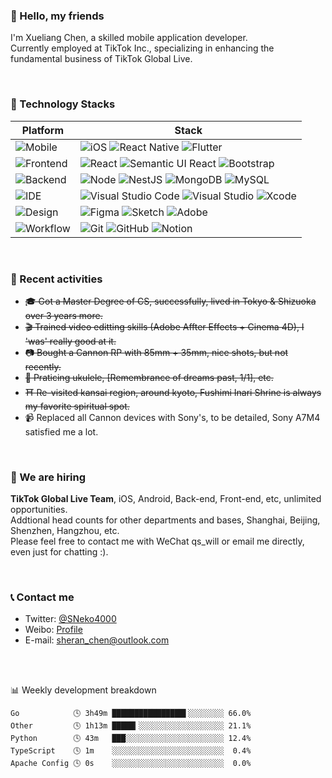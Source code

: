### 📌 Hello, my friends

<!-- <img align='right' src="https://raw.githubusercontent.com/Neko3000/resource-storage/master/img/homepage/shibainu-1.png" alt="screenshot-1" width='100"'> -->

I'm Xueliang Chen, a skilled mobile application developer. </br>
Currently employed at TikTok Inc., specializing in enhancing the fundamental business of TikTok Global Live. </br>

</br>

### 🔌 Technology Stacks

| Platform                                                              | Stack                                                                                                                                                                                                                                                                                                                                                                              |
| --------------------------------------------------------------------- | ---------------------------------------------------------------------------------------------------------------------------------------------------------------------------------------------------------------------------------------------------------------------------------------------------------------------------------------------------------------------------------- |
| ![Mobile](https://img.shields.io/badge/-Mobile-black?style=flat)      | ![iOS](https://img.shields.io/badge/iOS-000000?style=flat&logo=apple&logoColor=white) ![React Native](https://img.shields.io/badge/React_Native-%2320232a.svg?style=flat&logo=react&logoColor=%2361DAFB) ![Flutter](https://img.shields.io/badge/Flutter-%2302569B.svg?style=flat&logo=Flutter&logoColor=white)                                                                       |
| ![Frontend](https://img.shields.io/badge/-Frontend-black?style=flat) | ![React](https://img.shields.io/badge/-React-52BAD7?style=flat&logo=react&logoColor=white) ![Semantic UI React](https://img.shields.io/badge/Semantic%20UI%20React-%2335BDB2.svg?style=flat&logo=SemanticUIReact&logoColor=white) ![Bootstrap](https://img.shields.io/badge/bootstrap-%238511FA.svg?style=flat&logo=bootstrap&logoColor=white)                                     |
| ![Backend](https://img.shields.io/badge/-Backend-black?style=flat)   | ![Node](https://img.shields.io/badge/-Node-white?style=flat&logo=node.js) ![NestJS](https://img.shields.io/badge/nestjs-%23E0234E.svg?style=flat&logo=nestjs&logoColor=white) ![MongoDB](https://img.shields.io/badge/MongoDB-%234ea94b.svg?style=flat&logo=mongodb&logoColor=white) ![MySQL](https://img.shields.io/badge/My_SQL-000000?style=flat&logo=mysql&logoColor=white) |
| ![IDE](https://img.shields.io/badge/-IDE-black?style=flat)            | ![Visual Studio Code](https://img.shields.io/badge/Visual%20Studio%20Code-blue?style=flat-square&logo=visual-studio-code&logoColor=ffffff) ![Visual Studio](https://img.shields.io/badge/Visual%20Studio-5C2D91?style=flat-square&logo=visual-studio&logoColor=ffffff) ![Xcode](https://img.shields.io/badge/Xcode-1575F9?style=flat-square&logo=xcode&logoColor=ffffff)           |
| ![Design](https://img.shields.io/badge/-Design-black?style=flat)      | ![Figma](https://img.shields.io/badge/figma-%23F24E1E.svg?style=flat&logo=figma&logoColor=white) ![Sketch](https://img.shields.io/badge/Sketch-FFB387?style=flat&logo=sketch&logoColor=black) ![Adobe](https://img.shields.io/badge/Adobe-%23FF0000.svg?style=flat&logo=adobe&logoColor=white)                                                                                     |
| ![Workflow](https://img.shields.io/badge/-Workflow-black?style=flat)  | ![Git](https://img.shields.io/badge/-Git-black?style=flat&logo=git) ![GitHub](https://img.shields.io/badge/-GitHub-black?style=flat&logo=github) ![Notion](https://img.shields.io/badge/Notion-%23000000.svg?style=flat&logo=notion&logoColor=white)                                                                                                                                                                                                                                  |

<!-- [![](https://img.shields.io/badge/MacOS-Catalina%2010-202020?style=flat-square&logo=apple&logoColor=ffffff)](https://www.apple.com/)  [![](https://img.shields.io/badge/Windows-10-2376bc?style=flat-square&logo=windows&logoColor=ffffff)](https://www.microsoft.com/windows/get-windows-10) -->

<!-- [![](https://img.shields.io/badge/IDE-Xcode-1575F9?style=flat-square&logo=xcode&logoColor=ffffff)](https://code.visualstudio.com/)
[![](https://img.shields.io/badge/IDE-Visual%20Studio-5C2D91?style=flat-square&logo=visual-studio&logoColor=ffffff)](https://code.visualstudio.com/)
[![](https://img.shields.io/badge/IDE-Visual%20Studio%20Code-blue?style=flat-square&logo=visual-studio-code&logoColor=ffffff)](https://code.visualstudio.com/)

[![](https://img.shields.io/badge/Lang-React-FDB515?style=flat-square&logo=react&logoColor=ffffff)](https://reactjs.org/)
[![](https://img.shields.io/badge/Lang-Objective--C-00599C?style=flat-square&logo=C%2b%2b&logoColor=ffffff)](https://developer.apple.com/library/archive/documentation/Cocoa/Conceptual/ObjectiveC/Introduction/introObjectiveC.html)
[![](https://img.shields.io/badge/Lang-Swift-FA7343?style=flat-square&logo=swift&logoColor=ffffff)](https://developer.apple.com/swift/)
[![](https://img.shields.io/badge/Lang-Flutter-E74C3C?style=flat-square&logo=flutter&logoColor=ffffff)](https://flutter.dev/)
[![](https://img.shields.io/badge/Lang-C%23-239120?style=flat-square&logo=C%20sharp&logoColor=ffffff)](https://docs.microsoft.com/en-us/dotnet/csharp/)
[![](https://img.shields.io/badge/Lang-Python-3776AB?style=flat-square&logo=Python&logoColor=ffffff)](hhttps://www.python.org/) -->

</br>

### 🔬 Recent activities

- ~~🎓 Got a Master Degree of CS, successfully, lived in Tokyo & Shizuoka over 3 years more.~~
- ~~🎬 Trained video editting skills (Adobe Affter Effects + Cinema 4D), I 'was' really good at it.~~
- ~~📷 Bought a Cannon RP with 85mm + 35mm, nice shots, but not recently.~~
- ~~🎸 Praticing ukulele, [Remembrance of dreams past, 1/1], etc.~~
- ~~⛩️ Re-visited kansai region, around kyoto, Fushimi Inari Shrine is always my favorite spiritual spot.~~
- 📹 Replaced all Cannon devices with Sony's, to be detailed, Sony A7M4 satisfied me a lot.


</br>

### 📣 We are hiring

**TikTok Global Live Team**, iOS, Android, Back-end, Front-end, etc, unlimited opportunities.  </br>
Addtional head counts for other departments and bases, Shanghai, Beijing, Shenzhen, Hangzhou, etc. </br>
Please feel free to contact me with WeChat qs_will or email me directly, even just for chatting :).

</br>

### 📞 Contact me

- Twitter: [@SNeko4000](https://twitter.com/sneko4000) </br>
- Weibo: [Profile](https://weibo.com/u/7386133210) </br>
- E-mail: sheran_chen@outlook.com </br>

</br>

</br>

 <!-- waka-box start -->
📊 Weekly development breakdown
```text
Go            🕓 3h49m ████████████████▌░░░░░░░░ 66.0%
Other         🕓 1h13m █████▎░░░░░░░░░░░░░░░░░░░ 21.1%
Python        🕓 43m   ███░░░░░░░░░░░░░░░░░░░░░░ 12.4%
TypeScript    🕓 1m    ░░░░░░░░░░░░░░░░░░░░░░░░░  0.4%
Apache Config 🕓 0s    ░░░░░░░░░░░░░░░░░░░░░░░░░  0.0%
```
<!-- Powered by https://github.com/Neko3000/waka-box-go . -->
<!-- waka-box end -->
